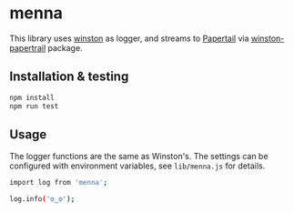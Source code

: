 # menna

This library uses [winston](https://www.npmjs.com/package/winston) as logger, and streams to [Papertail](https://papertrailapp.com/) via [winston-papertrail](https://www.npmjs.com/package/winston-papertrail) package.

## Installation & testing

```sh
npm install
npm run test
```

## Usage

The logger functions are the same as Winston's. The settings can be configured with environment variables, see `lib/menna.js` for details.

```sh
import log from 'menna';

log.info('ʘ‿ʘ');
```
